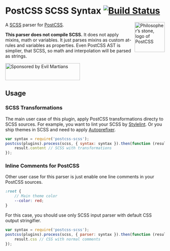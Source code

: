 # PostCSS SCSS Syntax [![Build Status][ci-img]][ci]

<img align="right" width="95" height="95"
     title="Philosopher’s stone, logo of PostCSS"
     src="http://postcss.github.io/postcss/logo.svg">

A [SCSS] parser for [PostCSS].

**This parser does not compile SCSS.**
It does not apply mixins, math or variables.
It just parses mixins as custom at-rules and variables as properties.
Even PostCSS AST is simplier, that SCSS, so math and interpolation
will be parsed as strings.

[PostCSS]: https://github.com/postcss/postcss
[ci-img]:  https://img.shields.io/travis/postcss/postcss-scss.svg
[SCSS]:    http://sass-lang.com/
[ci]:      https://travis-ci.org/postcss/postcss-scss

<a href="https://evilmartians.com/?utm_source=postcss">
<img src="https://evilmartians.com/badges/sponsored-by-evil-martians.svg" alt="Sponsored by Evil Martians" width="236" height="54">
</a>

## Usage

### SCSS Transformations

The main user case of this plugin, apply PostCSS transformations directy
to SCSS sources. For example, you want to lint your SCSS by [Stylelint].
Or you ship themes in SCSS and need to apply [Autoprefixer].

```js
var syntax = require('postcss-scss');
postcss(plugins).process(scss, { syntax: syntax }).then(function (result) {
    result.content // SCSS with transformations
});
```

[Autoprefixer]: https://github.com/postcss/autoprefixer
[Stylelint]:    http://stylelint.io/

### Inline Comments for PostCSS

Other user case for this parser is just enable one line comments
in your PostCSS sources.

```scss
:root {
    // Main theme color
    --color: red;
}
```

For this case, you should use only SCSS input parser
with default CSS output stringifier.

```js
var syntax = require('postcss-scss');
postcss(plugins).process(scss, { parser: syntax }).then(function (result) {
    result.css // CSS with normal comments
});
```
